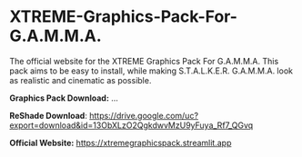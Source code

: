 # XTREME-Graphics-Pack-For-G.A.M.M.A.
The official website for the XTREME Graphics Pack For G.A.M.M.A. This pack aims to be easy to install, while making S.T.A.L.K.E.R. G.A.M.M.A. look as realistic and cinematic as possible.

**Graphics Pack Download:** ...

**ReShade Download**: https://drive.google.com/uc?export=download&id=13ObXLzO2QgkdwvMzU9yFuya_Rf7_QGvq

**Official Website:** https://xtremegraphicspack.streamlit.app
